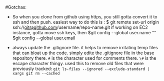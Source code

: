 #Gotchas:


- So when you clone from github using https, you still gotta convert it to ssh and then push.
easiest way to do this is : $ git remote set-url origin ssh://git@github.com/username/repo-name.git
if working on EC2 instance, gotta move ssh keys, then
$git config --global user.name "<name>"
$git config --global user.email <email>


- always update the .gitignore file. it helps to remove irritating temp files that can bloat up the code.
simply edite the .gitignore file in the base repository there.
`#` is the character used for comments there.
`\#` is the escape character thingy.
used this to remove old files that were previously tracked:
`git ls-files --ignored --exclude-standard | xargs git rm --cached
`

